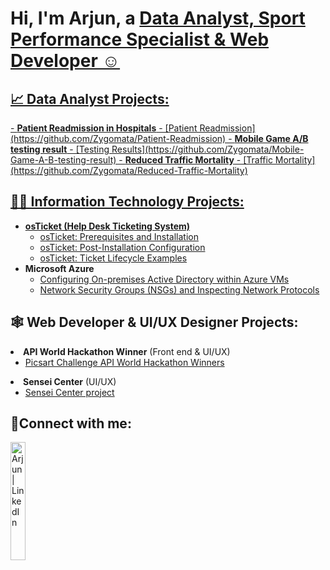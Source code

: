 <h1>Hi, I'm Arjun, a <a href="https://linkedin.com/in/arjun-i-gupta"> Data Analyst, Sport Performance Specialist & Web Developer ☺</h1>

<h2>📈 Data Analyst Projects:</h2>
- <b>Patient Readmission in Hospitals</b>
  - [Patient Readmission](https://github.com/Zygomata/Patient-Readmission)
- <b>Mobile Game A/B testing result</b>
  - [Testing Results](https://github.com/Zygomata/Mobile-Game-A-B-testing-result)
- <b>Reduced Traffic Mortality</b>
  - [Traffic Mortality](https://github.com/Zygomata/Reduced-Traffic-Mortality)

<h2>👨‍💻 Information Technology Projects:</h2>

- <b>osTicket (Help Desk Ticketing System)</b>
  - [osTicket: Prerequisites and Installation](https://github.com/Zygomata/osticket-prerequisites)
  - [osTicket: Post-Installation Configuration](https://github.com/Zygomata/post-install-config)
  - [osTicket: Ticket Lifecycle Examples](https://github.com/Zygomata/ticket-lifecycle)
- <b>Microsoft Azure</b>
  - [Configuring On-premises Active Directory within Azure VMs](https://github.com/Zygomata/configure-active-directory)
  - [Network Security Groups (NSGs) and Inspecting Network Protocols](https://github.com/Zygomata/azure-network-protocols)


<h2>🕸️ Web Developer & UI/UX Designer Projects:</h2

- <b>API World Hackathon Winner</b> (Front end & UI/UX)
  - [Picsart Challenge API World Hackathon Winners](https://github.com/Fuzzkatt/PicsartChallengeAttempt1) 
- <b>Sensei Center</b> (UI/UX)
  - [Sensei Center project](https://www.figma.com/file/BnlF5EEZSmrBBQmsWEjtMc/SuS-Website?type=design&node-id=1-2321&mode=design&t=jyUbQbpJBrx3DS1V-0) 
                                        
<h2>🤳Connect with me:</h2>


[<img align="left" alt="Arjun | LinkedIn" width="22%" src="https://cdn.jsdelivr.net/npm/simple-icons@v3/icons/linkedin.svg" />][linkedin]



[linkedin]: https://linkedin.com/in/arjun-i-gupta
